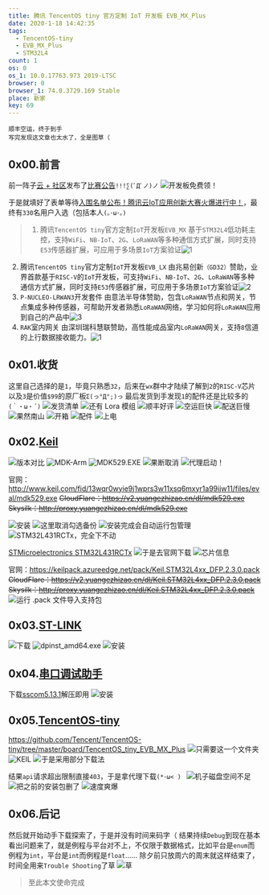 ```yaml
---
title: 腾讯 TencentOS tiny 官方定制 IoT 开发板 EVB_MX_Plus
date: 2020-1-18 14:42:35
tags:
  - TencentOS-tiny
  - EVB_MX_Plus
  - STM32L4
count: 1
os: 0
os_1: 10.0.17763.973 2019-LTSC
browser: 0
browser_1: 74.0.3729.169 Stable
place: 新家
key: 69
---
```

    顺丰空运，终于到手
    写完发现这文章也太水了，全是图草（
<!-- more -->
## 0x00.前言
前一阵子[云 + 社区](https://cloud.tencent.com/developer)发布了[比赛公告](https://web.archive.org/web/20200118065621/https://cloud.tencent.com/developer/article/1562607)`!!!∑(ﾟДﾟノ)ノ`
![开发板免费领！](https://i1.yuangezhizao.cn/Win-10/20200118145153.jpg!webp)

于是就填好了表单等待[入围名单公布！腾讯云IoT应用创新大赛火爆进行中！](https://web.archive.org/web/20200118071548/https://mp.weixin.qq.com/s/tmTsMzXBZlxZWROxyLzlwA)，最终有`330`名用户入选（包括本人`(｡･ω･｡)`

> 1. 腾讯`TencentOS tiny`官方定制`IoT`开发板`EVB_MX`
基于`STM32L4`低功耗主控，支持`WiFi`、`NB-IoT`、`2G`、`LoRaWAN`等多种通信方式扩展，同时支持`E53`传感器扩展，可应用于多场景`IoT`方案验证![1](https://i1.yuangezhizao.cn/Win-10/xshm1wvc4m.png!webp)
2. 腾讯`TencentOS tiny`官方定制`IoT`开发板`EVB_LX`
由兆易创新`（GD32）`赞助，业界首款基于`RISC-V`的`IoT`开发板，可支持`WiFi`、`NB-IoT`、`2G`、`LoRaWAN`等多种通信方式扩展，同时支持`E53`传感器扩展，可应用于多场景`IoT`方案验证![2](https://i1.yuangezhizao.cn/Win-10/n88n26papf.png!webp)
3. `P-NUCLEO-LRWAN3`开发套件
由意法半导体赞助，包含`LoRaWAN`节点和网关，节点集成多种传感器，可帮助开发者熟悉`LoRaWAN`网络，学习如何将`LoRaWAN`应用到自己的产品中![3](https://i1.yuangezhizao.cn/Win-10/01hk6wdb11.png!webp)
4. `RAK`室内网关
由深圳瑞科慧联赞助，高性能成品室内`LoRaWAN`网关，支持`8`信道的上行数据接收能力。![1](https://i1.yuangezhizao.cn/Win-10/yplplb83ai.png!webp)

## 0x01.收货
这里自己选择的是`1`，毕竟只熟悉`32`，后来在`wx`群中才陆续了解到`2`的`RISC-V`芯片以及`3`是价值`$99`的原厂板`Σ(っ°Д°;)っ`
最后发货到手发现`1`的配件还是比较多的`(｀・ω・´)`
![发货清单](https://i1.yuangezhizao.cn/Win-10/20200115211506.png!webp)
![还有 Lora 模组](https://i1.yuangezhizao.cn/Redmi-K20Pro/Screenshot_2020-01-16-23-24-13-927_com.tencent.mm.jpg!webp)
![顺丰好评](https://i1.yuangezhizao.cn/Redmi-K20Pro/IMG_20200116_231635.jpg!webp)
![空运巨快](https://i1.yuangezhizao.cn/Redmi-K20Pro/IMG_20200118_130306.jpg!webp)
![配送巨慢](https://i1.yuangezhizao.cn/Redmi-K20Pro/IMG_20200118_130243.jpg!webp)
![果然南山](https://i1.yuangezhizao.cn/Redmi-K20Pro/IMG_20200118_124942.jpg!webp)
![开箱](https://i1.yuangezhizao.cn/Redmi-K20Pro/IMG_20200118_125058.jpg!webp)
![配件](https://i1.yuangezhizao.cn/Redmi-K20Pro/IMG_20200118_125742-sc.jpg!webp)
![上电](https://i1.yuangezhizao.cn/Redmi-K20Pro/IMG_20200118_130011-sc.jpg!webp)

## 0x02.[Keil](https://www.keil.com/download/product/)
![版本对比](https://i1.yuangezhizao.cn/Win-10/20200118161815.jpg!webp)
![MDK-Arm](https://i1.yuangezhizao.cn/Win-10/20200118155449.jpg!webp)
![MDK529.EXE](https://i1.yuangezhizao.cn/Win-10/20200118155854.jpg!webp)
![果断取消](https://i1.yuangezhizao.cn/Win-10/20200118160031.jpg!webp)
![代理启动！](https://i1.yuangezhizao.cn/Win-10/20200118160857.jpg!webp)

官网：http://www.keil.com/fid/13wqr0wyie9j1wprs3w11xsq6mxyr1a99ijw11/files/eval/mdk529.exe
~~CloudFlare：https://v2.yuangezhizao.cn/dl/mdk529.exe~~
~~Skysilk：http://proxy.yuangezhizao.cn/dl/mdk529.exe~~

![安装](https://i1.yuangezhizao.cn/Win-10/20200118161335.jpg!webp)
![这里取消勾选备份](https://i1.yuangezhizao.cn/Win-10/20200118161414.jpg!webp)
![安装完成会自动运行包管理](https://i1.yuangezhizao.cn/Win-10/20200118161943.jpg!webp)
![STM32L431RCTx，完全下不动](https://i1.yuangezhizao.cn/Win-10/20200118162324.jpg!webp)

[STMicroelectronics STM32L431RCTx](https://www.keil.com/dd2/stmicroelectronics/stm32l431rctx/)
![于是去官网下载](https://i1.yuangezhizao.cn/Win-10/20200118162644.jpg!webp)
![芯片信息](https://i1.yuangezhizao.cn/Win-10/20200118171146.jpg!webp)

官网：https://keilpack.azureedge.net/pack/Keil.STM32L4xx_DFP.2.3.0.pack
~~CloudFlare：https://v2.yuangezhizao.cn/dl/Keil.STM32L4xx_DFP.2.3.0.pack~~
~~Skysilk：http://proxy.yuangezhizao.cn/dl/Keil.STM32L4xx_DFP.2.3.0.pack~~
![运行 .pack 文件导入支持包](https://i1.yuangezhizao.cn/Win-10/20200118164029.jpg!webp)

## 0x03.[ST-LINK](https://jsproxy.yuangezhizao.workers.dev/-----https://www.st.com/content/st_com/zh/products/development-tools/software-development-tools/stm32-software-development-tools/stm32-utilities/stsw-link009.html)
![下载](https://i1.yuangezhizao.cn/Win-10/20200118170906.jpg!webp)
![dpinst_amd64.exe](https://i1.yuangezhizao.cn/Win-10/20200118171709.jpg!webp)
![安装](https://i1.yuangezhizao.cn/Win-10/20200118171636.jpg!webp)

## 0x04.[串口调试助手](https://web.archive.org/web/20200118092643/http://www.daxia.com/ss.htm)
下载[sscom5.13.1](http://www.daxia.com/download/sscom.rar)解压即用
![安装](https://i1.yuangezhizao.cn/Win-10/20200118172451.jpg!webp)

## 0x05.[TencentOS-tiny](https://github.com/Tencent/TencentOS-tiny)
https://github.com/Tencent/TencentOS-tiny/tree/master/board/TencentOS_tiny_EVB_MX_Plus
![只需要这一个文件夹](https://i1.yuangezhizao.cn/Win-10/20200118173748.jpg!webp)
![KEIL](https://i1.yuangezhizao.cn/Win-10/20200118211950.jpg!webp)
![于是采用部分下载法](https://i1.yuangezhizao.cn/Win-10/20200118173652.jpg!webp)

结果`api`请求超出限制直接`403`，于是拿代理下载`(*･ω< ) `
![机子磁盘空间不足](https://i1.yuangezhizao.cn/Win-10/20200118174538.jpg!webp)
![把之前的安装包删了](https://i1.yuangezhizao.cn/Win-10/20200118175200.jpg!webp)
![速度爽爆](https://i1.yuangezhizao.cn/Win-10/20200118175340.jpg!webp)

## 0x06.后记
然后就开始动手下载探索了，于是并没有时间来码字（
结果持续`Debug`到现在基本看出问题来了，就是例程与平台对不上，不仅限于数据格式，比如平台是`enum`而例程为`int`，平台是`int`而例程是`float`……
除夕前只放周六的周末就这样结束了，时间全用来`Trouble Shooting`了草
![草](https://i1.yuangezhizao.cn/Win-10/20191016005155.jpg!webp)

> 至此本文使命完成
